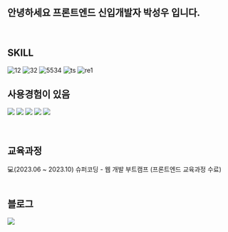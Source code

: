 ## 안녕하세요 프론트엔드 신입개발자 박성우 입니다.
<br>

## SKILL<br>

![12](https://github.com/swp91/swp91/assets/97070078/7830369a-5283-4950-9a04-49905cb2ed15)
![32](https://github.com/swp91/swp91/assets/97070078/241b4c37-26ea-47d0-acb6-683e7f82a023)
![5534](https://github.com/swp91/swp91/assets/97070078/abea5bbb-f13b-4b6d-947f-8333d08acdd8)
![ts](https://github.com/swp91/swp91/assets/97070078/b8ce8a4b-854f-4ed4-b6b9-55c3a2579dc8)
![re1](https://github.com/swp91/swp91/assets/97070078/9479d3da-6583-4790-9692-29b561931f33)



## 사용경험이 있음<br>

<img src="https://img.shields.io/badge/Redux-764ABC?style=for-the-badge&logo=Redux&logoColor=white"> <img src="https://img.shields.io/badge/Recoil-3578E5?style=for-the-badge&logo=Recoil&logoColor=white">
<img src="https://img.shields.io/badge/styledcomponents-DB7093?style=for-the-badge&logo=styledcomponents&logoColor=white">
<img src="https://img.shields.io/badge/tailwindcss-06B6D4?style=for-the-badge&logo=tailwindcss&logoColor=white"> 
<img src="https://img.shields.io/badge/amazons3-569A31?style=for-the-badge&logo=amazons3&logoColor=white">

<br>

## 교육과정<br>

💻(2023.06 ~ 2023.10) 슈퍼코딩 - 웹 개발 부트캠프 (프론트엔드 교육과정 수료)
<br>
<br>

## 블로그<br>
[<img src="https://img.shields.io/badge/Naver Blog-03C75A?style=for-the-badge&logo=naver&logoColor=white">](https://blog.naver.com/seongwoo_diary)
